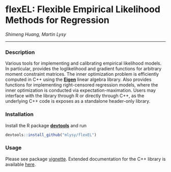 # flexEL: Flexible Empirical Likelihood Methods for Regression

*Shimeng Huang, Martin Lysy*

---

### Description

Various tools for implementing and calibrating empirical likelihood models.  In particular, provides the loglikelihood and gradient functions for arbitrary moment constraint matrices. The inner optimization problem is efficiently computed in C++ using the [**Eigen**](http://eigen.tuxfamily.org/index.php?title=Main_Page) linear algebra library.   Also provides functions for implementing right-censored regression models, where the inner optimization is conducted via expectation-maximation.  Users may interface with the library through R or directly through C++, as the underlying C++ code is exposes as a standalone header-only library.

### Installation

Install the R package [**devtools**](https://CRAN.R-project.org/package=devtools) and run
```r
devtools::install_github("mlysy/flexEL")
```

### Usage

Please see package [vignette](https://htmlpreview.github.io/?https://github.com/mlysy/flexEL/blob/master/doc/flexEL.html).  Extended documentation for the C++ library is available [here](https://htmlpreview.github.io/?https://github.com/mlysy/flexEL/blob/master/inst/doxygen/html/index.html).
